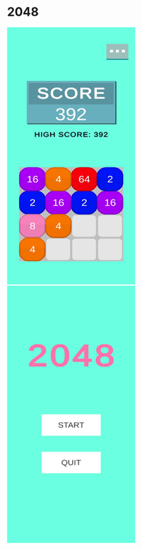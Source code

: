 # 2048

<img src="Photos/PlayScreen.jpeg" width =300 height = 600>

<img src="Photos/StartScreen.jpeg" width =300 height = 600>
